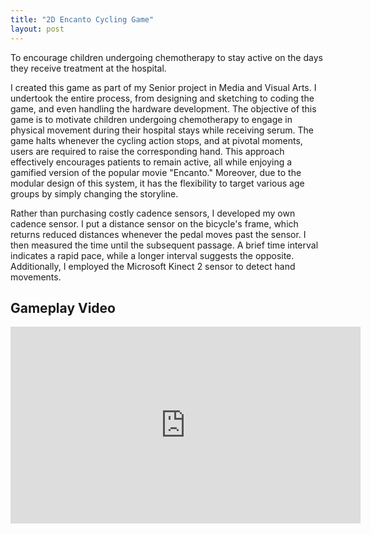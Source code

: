 ```yaml
---
title: "2D Encanto Cycling Game"
layout: post
---
```


To encourage children undergoing chemotherapy to stay active on the days they receive treatment at the hospital.


I created this game as part of my Senior project in Media and Visual Arts. I undertook the entire process, from designing and sketching to coding the game, and even handling the hardware development. The objective of this game is to motivate children undergoing chemotherapy to engage in physical movement during their hospital stays while receiving serum. The game halts whenever the cycling action stops, and at pivotal moments, users are required to raise the corresponding hand. This approach effectively encourages patients to remain active, all while enjoying a gamified version of the popular movie "Encanto." Moreover, due to the modular design of this system, it has the flexibility to target various age groups by simply changing the storyline.

Rather than purchasing costly cadence sensors, I developed my own cadence sensor. I put a distance sensor on the bicycle's frame, which returns reduced distances whenever the pedal moves past the sensor. I then measured the time until the subsequent passage. A brief time interval indicates a rapid pace, while a longer interval suggests the opposite. Additionally, I employed the Microsoft Kinect 2 sensor to detect hand movements.

## Gameplay Video

<iframe width="560" height="315" src="https://www.youtube.com/embed/iarpG9tTtl4" title="YouTube video player" frameborder="0" allow="accelerometer; autoplay; clipboard-write; encrypted-media; gyroscope; picture-in-picture; web-share" allowfullscreen></iframe>
